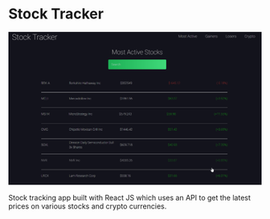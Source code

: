 # Stock Tracker

![Farmers Market Finder Demo](stock.gif)

Stock tracking app built with React JS which uses an API to get the latest prices on various stocks and crypto currencies.

